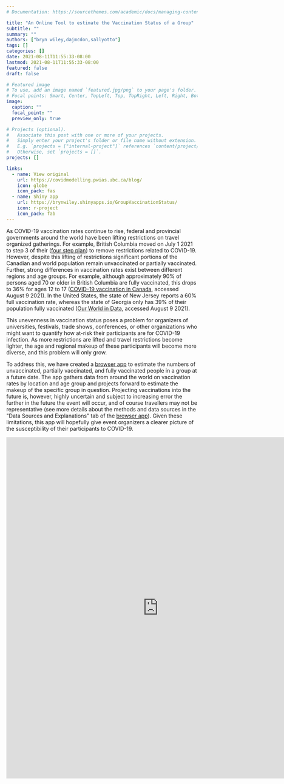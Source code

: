 ```yaml
---
# Documentation: https://sourcethemes.com/academic/docs/managing-content/

title: "An Online Tool to estimate the Vaccination Status of a Group"
subtitle: ""
summary: ""
authors: ["bryn wiley,dajmcdon,sallyotto"]
tags: []
categories: []
date: 2021-08-11T11:55:33-08:00
lastmod: 2021-08-11T11:55:33-08:00
featured: false
draft: false

# Featured image
# To use, add an image named `featured.jpg/png` to your page's folder.
# Focal points: Smart, Center, TopLeft, Top, TopRight, Left, Right, BottomLeft, Bottom, BottomRight.
image:
  caption: ""
  focal_point: ""
  preview_only: true

# Projects (optional).
#   Associate this post with one or more of your projects.
#   Simply enter your project's folder or file name without extension.
#   E.g. `projects = ["internal-project"]` references `content/project/deep-learning/index.md`.
#   Otherwise, set `projects = []`.
projects: []

links:
  - name: View original
    url: https://covidmodelling.pwias.ubc.ca/blog/
    icon: globe
    icon_pack: fas
  - name: Shiny app
    url: https://brynwiley.shinyapps.io/GroupVaccinationStatus/
    icon: r-project
    icon_pack: fab
---
```



As COVID-19 vaccination rates continue to rise, federal and provincial governments around the world have been lifting restrictions on travel organized gatherings. For example, British Columbia moved on July 1 2021 to step 3 of their ([four step plan](https://www2.gov.bc.ca/gov/content/covid-19/info/restart)) to remove restrictions related to COVID-19.  
However, despite this lifting of restrictions significant portions of the Canadian and world population remain unvaccinated or partially vaccinated. Further, strong differences in vaccination rates exist between different regions and age groups. For example, although approximately 90% of persons aged 70 or older in British Columbia are fully vaccinated, this drops to 36% for ages 12 to 17 ([COVID-19 vaccination in Canada](https://health-infobase.canada.ca/covid-19/vaccination-coverage/), accessed August 9 2021). In the United States, the state of New Jersey reports a 60% full vaccination rate, whereas the state of Georgia only has 39% of their population fully vaccinated ([Our World in Data](https://ourworldindata.org/us-states-vaccinations/), accessed August 9 2021). 

This unevenness in vaccination status poses a problem for organizers of universities, festivals, trade shows, conferences, or other organizations who might want to quantify how at-risk their participants are for COVID-19 infection. As more restrictions are lifted and travel restrictions become lighter, the age and regional makeup of these participants will become more diverse, and this problem will only grow.

To address this, we have created a [browser app](https://brynwiley.shinyapps.io/GroupVaccinationStatus/) to estimate the numbers of unvaccinated, partially vaccinated, and fully vaccinated people in a group at a future date. The app gathers data from around the world on vaccination rates by location and age group and projects forward to estimate the makeup of the specific group in question. Projecting vaccinations into the future is, however, highly uncertain and subject to increasing error the further in the future the event will occur, and of course travellers may not be representative (see more details about the methods and data sources in the "Data Sources and Explanations" tab of the [browser app](https://brynwiley.shinyapps.io/GroupVaccinationStatus/)). Given these limitations, this app will hopefully give event organizers a clearer picture of the susceptibility of their participants to COVID-19.

<iframe width="800" height="900" scrolling="no" frameborder="no"  src="https://brynwiley.shinyapps.io/GroupVaccinationStatus/"> </iframe>
